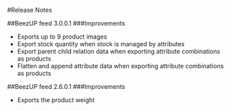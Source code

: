 ﻿#Release Notes

##BeezUP feed 3.0.0.1
###Improvements
* Exports up to 9 product images
* Export stock quantity when stock is managed by attributes
* Export parent child relation data when exporting attribute combinations as products
* Flatten and append attribute data when exporting attribute combinations as products

##BeezUP feed 2.6.0.1
###Improvements
* Exports the product weight